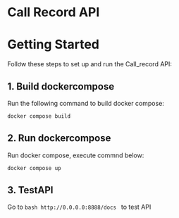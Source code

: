 # Call Record API
# Getting Started
Follơw these steps to set up and run the Call_record API:
## 1. Build dockercompose 
Run the following command to build docker compose:
```bash
docker compose build
```
## 2. Run dockercompose
Run docker compose, execute commnd below:
```bash
docker compose up
```
## 3. TestAPI
Go to ```bash http://0.0.0.0:8888/docs ``` to test API
